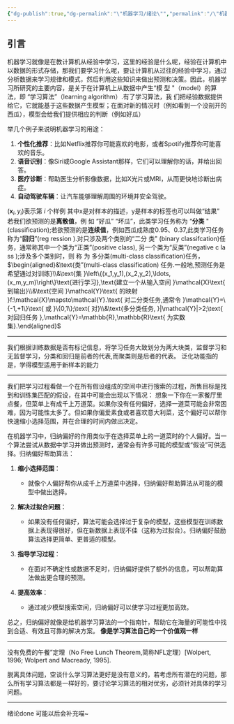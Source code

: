 ```yaml
---
{"dg-publish":true,"dg-permalink":"\"机器学习/绪论\"","permalink":"/\"机器学习/绪论\"/","dgPassFrontmatter":true,"created":"2024-01-28T23:03:21.601+08:00","updated":"2024-12-29T22:00:29.760+08:00"}
---
```


## 引言
机器学习就像是在教计算机从经验中学习，这里的经验是什么呢，经验在计算机中以数据的形式存储，那我们要学习什么呢，要让计算机从过往的经验中学习，通过分析数据来学习规律和模式，然后利用这些知识来做出预测和决策。因此，机器学习所研究的主要内容，是关于在计算机上从数据中产生“模 型 "（model）的算法，即 “学习算法”（learning algorithm）.有了学习算法，我 们把经验数据提供给它，它就能基于这些数据产生模型；在面对新的情况时（例如看到一个没剖开的西瓜），模型会给我们提供相应的判断（例如好瓜）

举几个例子来说明机器学习的用途：

1. **个性化推荐**：比如Netflix推荐你可能喜欢的电影，或者Spotify推荐你可能喜欢的音乐。
2. **语音识别**：像Siri或Google Assistant那样，它们可以理解你的话，并给出回答。
3. **医疗诊断**：帮助医生分析影像数据，比如X光片或MRI，从而更快地诊断出病症。
4. **自动驾驶车辆**：让汽车能够理解周围的环境并安全驾驶。

$\left(\boldsymbol{x}_i,y_i\right)\text{表示第 }i\text{ 个样例}$ 其中x是对样本的描述，y是样本的标签也可以叫做“结果”
若我们欲预测的是**离散值**，例 如 “好瓜” “坏瓜”，此类学习任务称为 “**分类** "(classification);若欲预测的是**连续值**，例如西瓜成熟度0.95、0.37,此类学习任务称为“**回归**”(reg ression ).对只涉及两个类别的“二分 类" (binary classifcation)任务，通常称其中一个类为“正类”(positive class), 另一个类为“反类”(negative c la ss );涉及多个类别时，则 称 为 多分类(multi-class classification)任务，$\begin{aligned}&\text{类”(multi-class classification) 任务.一般地,预测任务是希望通过对训练}\\&\text{集 }\left\{(x_1,y_1),(x_2,y_2),\ldots,(x_m,y_m)\right\}\text{进行学习},\text{建立一个从输入空间 }\mathcal{X}\text{ 到输出}\\&\text{空间 }\mathcal{Y}\text{ 的映射 }f:\mathcal{X}\mapsto\mathcal{Y}.\text{ 对二分类任务,通常令 }\mathcal{Y}=\{-1,+1\}\text{ 或 }\{0,1\};\text{ 对}\\&\text{多分类任务, }|\mathcal{Y}|>2;\text{ 对回归任务 },\mathcal{Y}=\mathbb{R},\mathbb{R}\text{ 为实数集}.\end{aligned}$

---
我们根据训练数据是否有标记信息，将学习任务大致划分为两大块类，监督学习和无监督学习，分类和回归是前者的代表,而聚类则是后者的代表。
泛化功能指的是，学得模型适用于新样本的能力

---
我们把学习过程看做一个在所有假设组成的空间中进行搜索的过程，所售目标是找到和训练集匹配的假设，在其中可能会出现以下情况：
想象一下你在一家餐厅里点餐，但菜单上有成千上万道菜。如果你没有任何偏好，选择一道菜可能会非常困难，因为可能性太多了。但如果你偏爱素食或者喜欢意大利菜，这个偏好可以帮你快速缩小选择范围，并在合理的时间内做出决定。

在机器学习中，归纳偏好的作用类似于在选择菜单上的一道菜时的个人偏好。当一个算法尝试从数据中学习并做出预测时，通常会有许多可能的模型或“假设”可供选择。归纳偏好帮助算法：

1. **缩小选择范围**：
    
    - 就像个人偏好帮你从成千上万道菜中选择，归纳偏好帮助算法从可能的模型中做出选择。
2. **解决过拟合问题**：
    
    - 如果没有任何偏好，算法可能会选择过于复杂的模型，这些模型在训练数据上表现得很好，但在新数据上表现不佳（这称为过拟合）。归纳偏好鼓励算法选择更简单、更普适的模型。
3. **指导学习过程**：
    
    - 在面对不确定性或数据不足时，归纳偏好提供了额外的信息，可以帮助算法做出更合理的预测。
4. **提高效率**：
    
    - 通过减少模型搜索空间，归纳偏好可以使学习过程更加高效。

总之，归纳偏好就像是给机器学习算法的一个指南针，帮助它在海量的可能性中找到合适、有效且可靠的解决方案。
**像是学习算法自己的一个价值观一样**

---
没有免费的午餐”定理（No Free Lunch Theorem,简称NFL定理）[Wolpert, 1996; Wolpert and Macready, 1995].

脱离具体问题，空谈什么学习算法更好是没有意义的，若考虑所有潜在的问题，那么所有学习算法都是一样好的，要讨论学习算法的相对优劣，必须针对具体的学习问题。

---
绪论done 可能以后会补充喵~